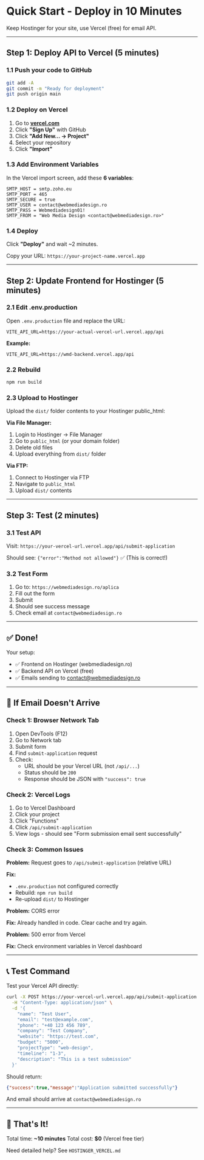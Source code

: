 # Quick Start - Deploy in 10 Minutes

Keep Hostinger for your site, use Vercel (free) for email API.

---

## Step 1: Deploy API to Vercel (5 minutes)

### 1.1 Push your code to GitHub

```bash
git add -A
git commit -m "Ready for deployment"
git push origin main
```

### 1.2 Deploy on Vercel

1. Go to **[vercel.com](https://vercel.com)**
2. Click **"Sign Up"** with GitHub
3. Click **"Add New... → Project"**
4. Select your repository
5. Click **"Import"**

### 1.3 Add Environment Variables

In the Vercel import screen, add these **6 variables**:

```
SMTP_HOST = smtp.zoho.eu
SMTP_PORT = 465
SMTP_SECURE = true
SMTP_USER = contact@webmediadesign.ro
SMTP_PASS = Webmediadesign01!
SMTP_FROM = "Web Media Design <contact@webmediadesign.ro>"
```

### 1.4 Deploy

Click **"Deploy"** and wait ~2 minutes.

Copy your URL: `https://your-project-name.vercel.app`

---

## Step 2: Update Frontend for Hostinger (5 minutes)

### 2.1 Edit .env.production

Open `.env.production` file and replace the URL:

```env
VITE_API_URL=https://your-actual-vercel-url.vercel.app/api
```

**Example:**
```env
VITE_API_URL=https://wmd-backend.vercel.app/api
```

### 2.2 Rebuild

```bash
npm run build
```

### 2.3 Upload to Hostinger

Upload the `dist/` folder contents to your Hostinger public_html:

**Via File Manager:**
1. Login to Hostinger → File Manager
2. Go to `public_html` (or your domain folder)
3. Delete old files
4. Upload everything from `dist/` folder

**Via FTP:**
1. Connect to Hostinger via FTP
2. Navigate to `public_html`
3. Upload `dist/` contents

---

## Step 3: Test (2 minutes)

### 3.1 Test API

Visit: `https://your-vercel-url.vercel.app/api/submit-application`

Should see: `{"error":"Method not allowed"}` ✅ (This is correct!)

### 3.2 Test Form

1. Go to: `https://webmediadesign.ro/aplica`
2. Fill out the form
3. Submit
4. Should see success message
5. Check email at `contact@webmediadesign.ro`

---

## ✅ Done!

Your setup:
- ✅ Frontend on Hostinger (webmediadesign.ro)
- ✅ Backend API on Vercel (free)
- ✅ Emails sending to contact@webmediadesign.ro

---

## 🐛 If Email Doesn't Arrive

### Check 1: Browser Network Tab

1. Open DevTools (F12)
2. Go to Network tab
3. Submit form
4. Find `submit-application` request
5. Check:
   - URL should be your Vercel URL (not `/api/...`)
   - Status should be `200`
   - Response should be JSON with `"success": true`

### Check 2: Vercel Logs

1. Go to Vercel Dashboard
2. Click your project
3. Click "Functions"
4. Click `/api/submit-application`
5. View logs - should see "Form submission email sent successfully"

### Check 3: Common Issues

**Problem:** Request goes to `/api/submit-application` (relative URL)

**Fix:**
- `.env.production` not configured correctly
- Rebuild: `npm run build`
- Re-upload `dist/` to Hostinger

**Problem:** CORS error

**Fix:** Already handled in code. Clear cache and try again.

**Problem:** 500 error from Vercel

**Fix:** Check environment variables in Vercel dashboard

---

## 📞 Test Command

Test your Vercel API directly:

```bash
curl -X POST https://your-vercel-url.vercel.app/api/submit-application \
  -H "Content-Type: application/json" \
  -d '{
    "name": "Test User",
    "email": "test@example.com",
    "phone": "+40 123 456 789",
    "company": "Test Company",
    "website": "https://test.com",
    "budget": "5000",
    "projectType": "web-design",
    "timeline": "1-3",
    "description": "This is a test submission"
  }'
```

Should return:
```json
{"success":true,"message":"Application submitted successfully"}
```

And email should arrive at `contact@webmediadesign.ro`

---

## 🎉 That's It!

Total time: **~10 minutes**
Total cost: **$0** (Vercel free tier)

Need detailed help? See `HOSTINGER_VERCEL.md`
